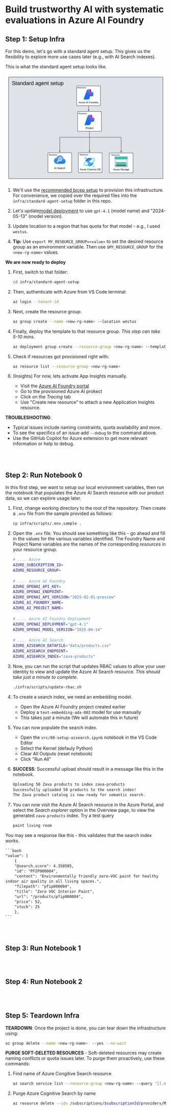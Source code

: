 # Build trustworthy AI with systematic evaluations in Azure AI Foundry

## Step 1: Setup Infra

For this demo, let's go with a standard agent setup. This gives us the flexibility to explore more use cases later (e.g., with AI Search indexes).

This is what the standard agent setup looks like. 

![Setup](./assets/standard-agent-setup.png)

1. We'll use the [recommended bicep setup](https://github.com/azure-ai-foundry/foundry-samples/tree/main/samples/microsoft/infrastructure-setup/41-standard-agent-setup) to provision this infrastructure. For convenience, we copied over the required files into the `infra/standard-agent-setup` folder in this repo.

2. Let's update[model deployment](https://learn.microsoft.com/en-us/azure/ai-foundry/agents/environment-setup#optional-model-selection-in-autodeploy-template)  to use `gpt-4.1` (model name) and "2024-05-13" (model version).

3. Update location to a region that has quota for that model - e.g., I used `westus`.

4. **Tip:** Use `export MY_RESOURCE_GROUP=<value>` to set the desired resource group as an environment variable. Then use `$MY_RESOURCE_GROUP` for the `<new-rg-name>` values.

**We are now ready to deploy**

1. First, switch to that folder:

    ```bash
    cd infra/standard-agent-setup
    ```

1. Then, authenticate with Azure from VS Code terminal:

    ```bash
    az login --tenant-id 
    ```

1. Next, create the resource group:

    ```bash
    az group create --name <new-rg-name> --location westus
    ```
1. Finally, deploy the template to that resource group. _This step can take 5-10 mins_.

    ```bash
    az deployment group create --resource-group <new-rg-name> --template-file main.bicep --parameters @azuredeploy.parameters.json
    ```
1. Check if resources got provisioned right with:

    ```bash
    az resource list --resource-group <new-rg-name>
    ``````
1. (Insights) For now, lets activate App Insights manually.
    - Visit the [Azure AI Foundry portal](https://ai.azure.com)
    - Go to the provisioned Azure AI prokect
    - Click on the _Tracing_ tab 
    - Use "Create new resource" to attach a new Application Insights resource.

**TROUBLESHOOTING**: 
 - Typical issues include naming constraints, quota availability and more. 
 - To see the specifics of an issue add `--debug` to the command above.
 - Use the GitHub Copilot for Azure extension to get more relevant information or help to debug.

<br/><br/>

## Step 2: Run Notebook 0

In this first step, we want to setup our local environment variables, then run the notebook that populates the Azure AI Search resource with our product data, so we can explore usage later.

1. First, change working directory to the root of the repository. Then create a `.env` file from the sample provided as follows:
    ```bash
    cp infra/scripts/.env.sample .
    ```
1. Open the `.env` file. You should see something like this - go ahead and fill in the values for the various variables identified. The Foundry Name and Project Name variables are the names of the corresponding _resources_ in your resource group.

    ```bash
    # .... Azure 
    AZURE_SUBSCRIPTION_ID=
    AZURE_RESOURCE_GROUP=

    # .... Azure AI Foundry
    AZURE_OPENAI_API_KEY=
    AZURE_OPENAI_ENDPOINT=
    AZURE_OPENAI_API_VERSION="2025-02-01-preview" 
    AZURE_AI_FOUNDRY_NAME=
    AZURE_AI_PROJECT_NAME=

    # .... Azure AI Foundry Deployment
    AZURE_OPENAI_DEPLOYMENT="gpt-4.1"
    AZURE_OPENAI_MODEL_VERSION="2025-04-14"

    # .... Azure AI Search
    AZURE_AISEARCH_DATAFILE="data/products.csv"
    AZURE_AISEARCH_ENDPOINT=
    AZURE_AISEARCH_INDEX="zava-products"
    ```

1. Now, you can run the script that updates RBAC values to allow your user identity to view and update the Azure AI Search resource. _This should take just a minute to complete_.
    ```bash
    ./infra/scripts/update-rbac.sh 
    ```

1. To create a search index, we need an embedding model. 
    - Open the Azure AI Foundry project created earlier
    - Deploy a `text-embedding-ada-002` model for use manually 
    - This takes just a minute (We will automate this in future)

1. You can now populate the search index. 
    - Open the `src/00-setup-aisearch.ipynb` notebook in the VS Code Editor
    - Select the Kernel (defauly Python)
    - Clear All Outputs (reset notebook)
    - Click "Run All"

1. **SUCCESS**: Successful upload should result in a message like this in the notebook. 

    ```bash
    Uploading 50 Zava products to index zava-products
    Successfully uploaded 50 products to the search index!
    The Zava product catalog is now ready for semantic search.
    ```
1. You can now visit the Azure AI Search resource in the Azure Portal, and select the _Search explorer_ option in the Overview page, to view the generated `zava-products` index. Try a test query

    ```bash
    paint living room
    ```

You may see a response like this - this validates that the search index works.

    ```bash
    "value": [
        {
        "@search.score": 4.350505,
        "id": "PFIP000004",
        "content": "Environmentally friendly zero-VOC paint for healthy indoor air quality in all living spaces.",
        "filepath": "pfip000004",
        "title": "Zero VOC Interior Paint",
        "url": "/products/pfip000004",
        "price": 52,
        "stock": 25
        },
    ```


<br/><br/>

## Step 3: Run Notebook 1 

<br/><br/>

## Step 4: Run Notebook 2 

<br/><br/>

## Step 5: Teardown Infra

**TEARDOWN**: Once the project is done, you can tear down the infrastructure using:

```bash
az group delete --name <new-rg-name>  --yes --no-wait
```

**PURGE SOFT-DELETED RESOURCES** - Soft-deleted resources may create naming conflicts or quota issues later. To purge them proactively, use these commands:

1. Find name of Azure Congitive Search resource

    ```bash
    az search service list --resource-group <new-rg-name> --query "[].name" --output table
    ```

1. Purge Azure Cognitive Search by name

    ```bash
    az resource delete --ids /subscriptions/$subscriptionId/providers/Microsoft.CognitiveServices/locations/$location/resourceGroups=$resourceGroup/deletedAccounts/$resourceName
    ```
